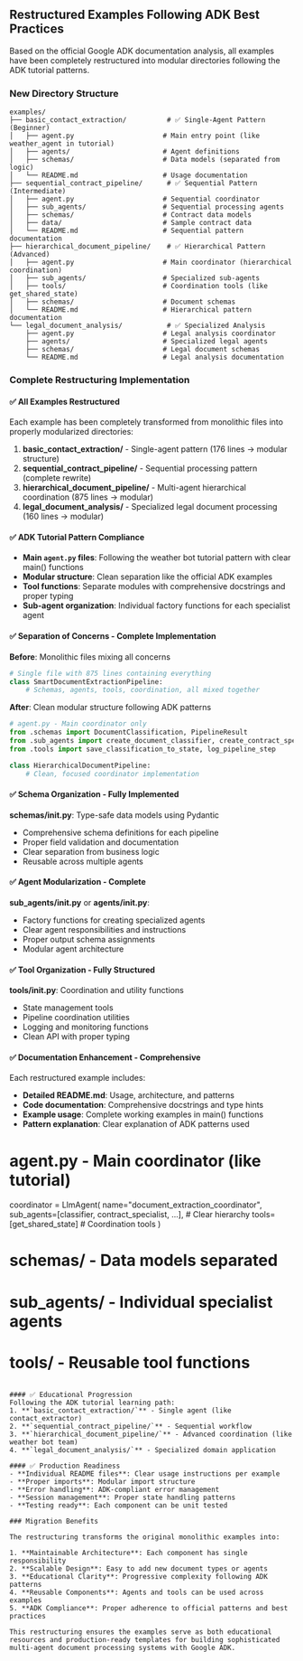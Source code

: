 ## Restructured Examples Following ADK Best Practices

Based on the official Google ADK documentation analysis, all examples have been completely restructured into modular directories following the ADK tutorial patterns.

### New Directory Structure

```
examples/
├── basic_contact_extraction/          # ✅ Single-Agent Pattern (Beginner)
│   ├── agent.py                      # Main entry point (like weather_agent in tutorial)
│   ├── agents/                       # Agent definitions
│   ├── schemas/                      # Data models (separated from logic)
│   └── README.md                     # Usage documentation
├── sequential_contract_pipeline/      # ✅ Sequential Pattern (Intermediate)  
│   ├── agent.py                      # Sequential coordinator
│   ├── sub_agents/                   # Sequential processing agents
│   ├── schemas/                      # Contract data models
│   ├── data/                         # Sample contract data
│   └── README.md                     # Sequential pattern documentation
├── hierarchical_document_pipeline/    # ✅ Hierarchical Pattern (Advanced)
│   ├── agent.py                      # Main coordinator (hierarchical coordination)
│   ├── sub_agents/                   # Specialized sub-agents
│   ├── tools/                        # Coordination tools (like get_shared_state)
│   ├── schemas/                      # Document schemas
│   └── README.md                     # Hierarchical pattern documentation
└── legal_document_analysis/           # ✅ Specialized Analysis
    ├── agent.py                      # Legal analysis coordinator
    ├── agents/                       # Specialized legal agents
    ├── schemas/                      # Legal document schemas
    └── README.md                     # Legal analysis documentation
```

### Complete Restructuring Implementation

#### ✅ All Examples Restructured
Each example has been completely transformed from monolithic files into properly modularized directories:

1. **basic_contact_extraction/** - Single-agent pattern (176 lines → modular structure)
2. **sequential_contract_pipeline/** - Sequential processing pattern (complete rewrite)
3. **hierarchical_document_pipeline/** - Multi-agent hierarchical coordination (875 lines → modular)
4. **legal_document_analysis/** - Specialized legal document processing (160 lines → modular)

#### ✅ ADK Tutorial Pattern Compliance
- **Main `agent.py` files**: Following the weather bot tutorial pattern with clear main() functions
- **Modular structure**: Clean separation like the official ADK examples
- **Tool functions**: Separate modules with comprehensive docstrings and proper typing
- **Sub-agent organization**: Individual factory functions for each specialist agent

#### ✅ Separation of Concerns - Complete Implementation

**Before**: Monolithic files mixing all concerns
```python
# Single file with 875 lines containing everything
class SmartDocumentExtractionPipeline:
    # Schemas, agents, tools, coordination, all mixed together
```

**After**: Clean modular structure following ADK patterns
```python
# agent.py - Main coordinator only
from .schemas import DocumentClassification, PipelineResult
from .sub_agents import create_document_classifier, create_contract_specialist
from .tools import save_classification_to_state, log_pipeline_step

class HierarchicalDocumentPipeline:
    # Clean, focused coordinator implementation
```

#### ✅ Schema Organization - Fully Implemented
**schemas/__init__.py**: Type-safe data models using Pydantic
- Comprehensive schema definitions for each pipeline
- Proper field validation and documentation
- Clear separation from business logic
- Reusable across multiple agents

#### ✅ Agent Modularization - Complete
**sub_agents/__init__.py** or **agents/__init__.py**: 
- Factory functions for creating specialized agents
- Clear agent responsibilities and instructions
- Proper output schema assignments
- Modular agent architecture

#### ✅ Tool Organization - Fully Structured
**tools/__init__.py**: Coordination and utility functions
- State management tools
- Pipeline coordination utilities
- Logging and monitoring functions
- Clean API with proper typing

#### ✅ Documentation Enhancement - Comprehensive
Each restructured example includes:
- **Detailed README.md**: Usage, architecture, and patterns
- **Code documentation**: Comprehensive docstrings and type hints
- **Example usage**: Complete working examples in main() functions
- **Pattern explanation**: Clear explanation of ADK patterns used
# agent.py - Main coordinator (like tutorial)
coordinator = LlmAgent(
    name="document_extraction_coordinator",
    sub_agents=[classifier, contract_specialist, ...],  # Clear hierarchy
    tools=[get_shared_state]  # Coordination tools
)

# schemas/ - Data models separated
# sub_agents/ - Individual specialist agents  
# tools/ - Reusable tool functions
```

#### ✅ Educational Progression
Following the ADK tutorial learning path:
1. **`basic_contact_extraction/`** - Single agent (like contact_extractor)
2. **`sequential_contract_pipeline/`** - Sequential workflow
3. **`hierarchical_document_pipeline/`** - Advanced coordination (like weather bot team)
4. **`legal_document_analysis/`** - Specialized domain application

#### ✅ Production Readiness
- **Individual README files**: Clear usage instructions per example
- **Proper imports**: Modular import structure
- **Error handling**: ADK-compliant error management
- **Session management**: Proper state handling patterns
- **Testing ready**: Each component can be unit tested

### Migration Benefits

The restructuring transforms the original monolithic examples into:

1. **Maintainable Architecture**: Each component has single responsibility
2. **Scalable Design**: Easy to add new document types or agents
3. **Educational Clarity**: Progressive complexity following ADK patterns
4. **Reusable Components**: Agents and tools can be used across examples
5. **ADK Compliance**: Proper adherence to official patterns and best practices

This restructuring ensures the examples serve as both educational resources and production-ready templates for building sophisticated multi-agent document processing systems with Google ADK.